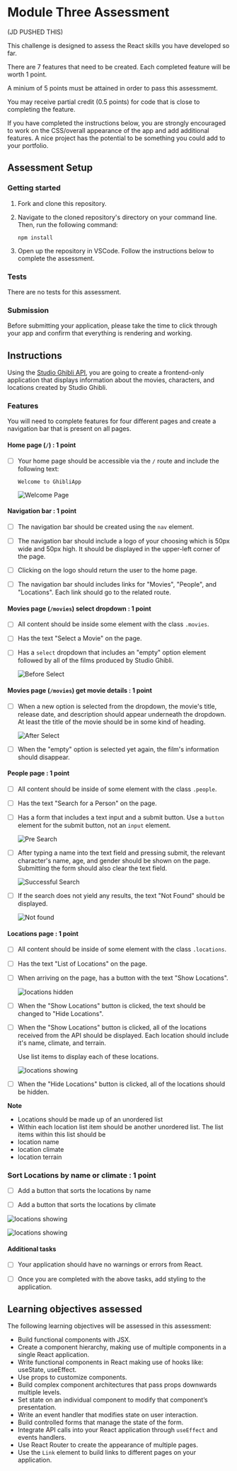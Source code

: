 # Module Three Assessment

(JD PUSHED THIS)

This challenge is designed to assess the React skills you have developed so far.

There are 7 features that need to be created. Each completed feature will be worth 1 point.

A minium of 5 points must be attained in order to pass this assessmemt.

You may receive partial credit (0.5 points) for code that is close to completing the feature.

If you have completed the instructions below, you are strongly encouraged to work on the CSS/overall appearance of the app and add additional features. A nice project has the potential to be something you could add to your portfolio.

## Assessment Setup

### Getting started

1. Fork and clone this repository.

1. Navigate to the cloned repository's directory on your command line. Then, run the following command:

   ```
   npm install
   ```

1. Open up the repository in VSCode. Follow the instructions below to complete the assessment.

### Tests

There are no tests for this assessment.

### Submission

Before submitting your application, please take the time to click through your app and confirm that everything is rendering and working.

## Instructions

Using the [Studio Ghibli API](https://ghibliapi.herokuapp.com/), you are going to create a frontend-only application that displays information about the movies, characters, and locations created by Studio Ghibli.

### Features

You will need to complete features for four different pages and create a navigation bar that is present on all pages.

#### Home page (`/`) : 1 point

- [ ] Your home page should be accessible via the `/` route and include the following text:

  ```
  Welcome to GhibliApp
  ```

  ![Welcome Page](./assets/welcome.png)

#### Navigation bar : 1 point

- [ ] The navigation bar should be created using the `nav` element.

- [ ] The navigation bar should include a logo of your choosing which is 50px wide and 50px high. It should be displayed in the upper-left corner of the page.

- [ ] Clicking on the logo should return the user to the home page.

- [ ] The navigation bar should includes links for "Movies", "People", and "Locations". Each link should go to the related route.

#### Movies page (`/movies`) select dropdown : 1 point

- [ ] All content should be inside some element with the class `.movies`.

- [ ] Has the text "Select a Movie" on the page.

- [ ] Has a `select` dropdown that includes an "empty" option element followed by all of the films produced by Studio Ghibli.

  ![Before Select](./assets/movieSelect1.png)

#### Movies page (`/movies`) get movie details : 1 point

- [ ] When a new option is selected from the dropdown, the movie's title, release date, and description should appear underneath the dropdown. At least the title of the movie should be in some kind of heading.

  ![After Select](./assets/movieSelect2.png)

- [ ] When the "empty" option is selected yet again, the film's information should disappear.

#### People page : 1 point

- [ ] All content should be inside of some element with the class `.people`.

- [ ] Has the text "Search for a Person" on the page.

- [ ] Has a form that includes a text input and a submit button. Use a `button` element for the submit button, not an `input` element.

  ![Pre Search](./assets/search1.png)

- [ ] After typing a name into the text field and pressing submit, the relevant character's name, age, and gender should be shown on the page. Submitting the form should also clear the text field.

  ![Successful Search](./assets/search2.png)

- [ ] If the search does not yield any results, the text "Not Found" should be displayed.

  ![Not found](./assets/search3.png)

#### Locations page : 1 point

- [ ] All content should be inside of some element with the class `.locations`.

- [ ] Has the text "List of Locations" on the page.

- [ ] When arriving on the page, has a button with the text "Show Locations".

  ![locations hidden](./assets/locations1.png)

- [ ] When the "Show Locations" button is clicked, the text should be changed to "Hide Locations".

- [ ] When the "Show Locations" button is clicked, all of the locations received from the API should be displayed. Each location should include it's name, climate, and terrain.

  Use list items to display each of these locations.

  ![locations showing](./assets/locations2.png)

- [ ] When the "Hide Locations" button is clicked, all of the locations should be hidden.

**Note**

- Locations should be made up of an unordered list
- Within each location list item should be another unordered list. The list items within this list should be
- location name
- location climate
- location terrain

### Sort Locations by name or climate : 1 point

- [ ] Add a button that sorts the locations by name

- [ ] Add a button that sorts the locations by climate

![locations showing](./assets/locations3.png)

![locations showing](./assets/locations4.png)

#### Additional tasks

- [ ] Your application should have no warnings or errors from React.

- [ ] Once you are completed with the above tasks, add styling to the application.

## Learning objectives assessed

The following learning objectives will be assessed in this assessment:

- Build functional components with JSX.
- Create a component hierarchy, making use of multiple components in a single React application.
- Write functional components in React making use of hooks like: useState, useEffect.
- Use props to customize components.
- Build complex component architectures that pass props downwards multiple levels.
- Set state on an individual component to modify that component’s presentation.
- Write an event handler that modifies state on user interaction.
- Build controlled forms that manage the state of the form.
- Integrate API calls into your React application through `useEffect` and events handlers.
- Use React Router to create the appearance of multiple pages.
- Use the `Link` element to build links to different pages on your application.
